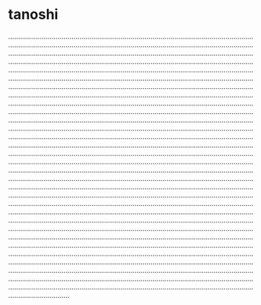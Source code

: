 # tanoshi
...................................................................................................................................................................................................................................................................................................................................................................................................................................................................................................................................................................................................................................................................................................................................................................................................................................................................................................................................................................................................................................................................................................................................................................................................................................................................................................................................................................................................................................................................................................................................................................................................................................................................................................................................................................................................................................................................................................................................................................................................................................................................................................................................................................................................................................................................................................................................................................................................................................................................................................................................................................................................................................................................................................................................................................................................................................................................................................................................................................................................................................................................................................................................................................................................................................................................................................................................................................................................................................................................................................................................................................................................................................................................................................................................................................................................................................................................................................................................................................................................................................